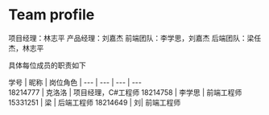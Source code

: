 # Team profile

项目经理：林志平
产品经理：刘嘉杰
前端团队：李学思，刘嘉杰
后端团队：梁任杰，林志平

具体每位成员的职责如下

学号 | 昵称 | 岗位角色 |
--- | --- | --- | --- <br/>
18214777 | 克洛洛 | 项目经理，C#工程师
18214758 | 李学思 | 前端工程师
15331251 | 梁 | 后端工程师
18214649 | 刘| 前端工程师
